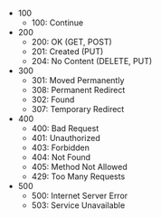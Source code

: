 - 100
    - 100: Continue
- 200
    - 200: OK (GET, POST)
    - 201: Created (PUT)
    - 204: No Content (DELETE, PUT)
- 300
    - 301: Moved Permanently
    - 308: Permanent Redirect
    - 302: Found
    - 307: Temporary Redirect
- 400
    - 400: Bad Request
    - 401: Unauthorized
    - 403: Forbidden
    - 404: Not Found
    - 405: Method Not Allowed
    - 429: Too Many Requests
- 500
    - 500: Internet Server Error
    - 503: Service Unavailable